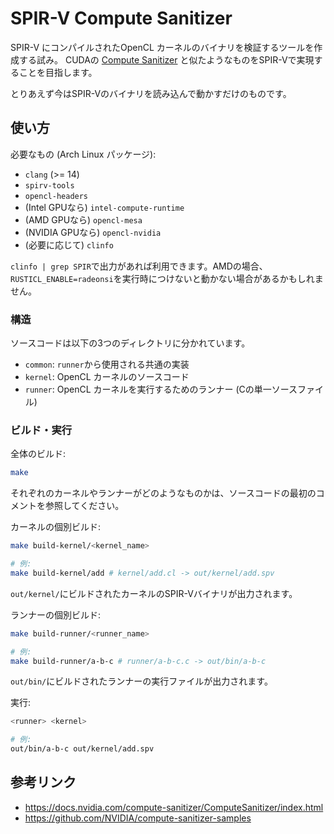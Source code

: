 # SPIR-V Compute Sanitizer

SPIR-V にコンパイルされたOpenCL カーネルのバイナリを検証するツールを作成する試み。
CUDAの [Compute Sanitizer](https://docs.nvidia.com/compute-sanitizer/ComputeSanitizer/index.html)
と似たようなものをSPIR-Vで実現することを目指します。

とりあえず今はSPIR-Vのバイナリを読み込んで動かすだけのものです。

## 使い方

必要なもの (Arch Linux パッケージ):

- `clang` (>= 14)
- `spirv-tools`
- `opencl-headers`
- (Intel GPUなら) `intel-compute-runtime`
- (AMD GPUなら) `opencl-mesa`
- (NVIDIA GPUなら) `opencl-nvidia`
- (必要に応じて) `clinfo`

`clinfo | grep SPIR`で出力があれば利用できます。AMDの場合、`RUSTICL_ENABLE=radeonsi`を実行時につけないと動かない場合があるかもしれません。

### 構造

ソースコードは以下の3つのディレクトリに分かれています。

- `common`: `runner`から使用される共通の実装
- `kernel`: OpenCL カーネルのソースコード
- `runner`: OpenCL カーネルを実行するためのランナー (Cの単一ソースファイル)

### ビルド・実行

全体のビルド:

```bash
make
```

それぞれのカーネルやランナーがどのようなものかは、ソースコードの最初のコメントを参照してください。

カーネルの個別ビルド:

```bash
make build-kernel/<kernel_name>

# 例:
make build-kernel/add # kernel/add.cl -> out/kernel/add.spv
```

`out/kernel/`にビルドされたカーネルのSPIR-Vバイナリが出力されます。

ランナーの個別ビルド:

```bash
make build-runner/<runner_name>

# 例:
make build-runner/a-b-c # runner/a-b-c.c -> out/bin/a-b-c
```

`out/bin/`にビルドされたランナーの実行ファイルが出力されます。

実行:

```bash
<runner> <kernel>

# 例:
out/bin/a-b-c out/kernel/add.spv
```

## 参考リンク

- https://docs.nvidia.com/compute-sanitizer/ComputeSanitizer/index.html
- https://github.com/NVIDIA/compute-sanitizer-samples
